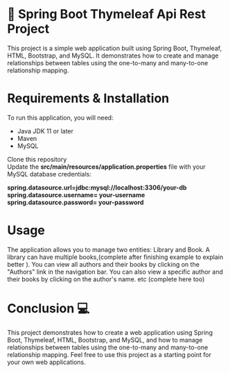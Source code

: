 # :seedling: Spring Boot Thymeleaf Api Rest Project

This project is a simple web application built using Spring Boot, Thymeleaf, HTML, Bootstrap, and MySQL. 
It demonstrates how to create and manage relationships between tables using the one-to-many and many-to-one relationship mapping.

# Requirements & Installation
To run this application, you will need:

 - Java JDK 11 or later <br>
 - Maven <br>
 - MySQL <br>
 
 Clone this repository <br>
 Update the **src/main/resources/application.properties** file with your MySQL database credentials: <br>
 
 **spring.datasource.url=jdbc:mysql://localhost:3306/your-db** <br>
 **spring.datasource.username= your-username** <br>
 **spring.datasource.password= your-password** <br>
 
 # Usage
 The application allows you to manage two entities: Library and Book. A library can have multiple books,(complete after finishing example to 
 explain better ).
You can view all authors and their books by clicking on the "Authors" link in the navigation bar. 
You can also view a specific author and their books by clicking on the author's name. etc (complete here too)

# Conclusion :computer:
This project demonstrates how to create a web application using Spring Boot, Thymeleaf, HTML, Bootstrap, and MySQL,
and how to manage relationships between tables using the one-to-many and many-to-one relationship mapping.
Feel free to use this project as a starting point for your own web applications.
